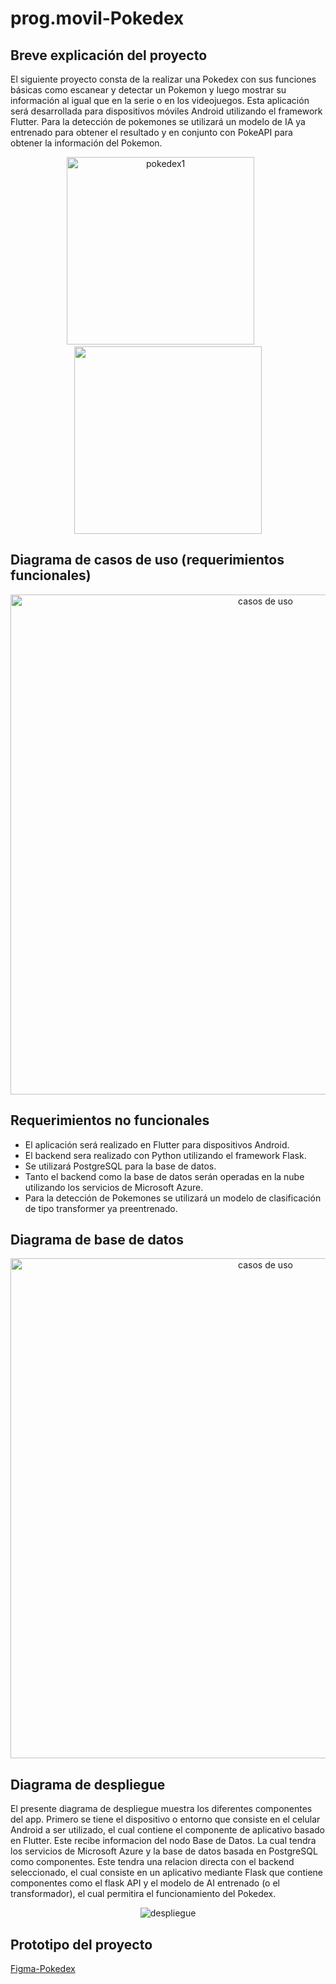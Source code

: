 # prog.movil-Pokedex

## Breve explicación del proyecto
El siguiente proyecto consta de la realizar una Pokedex con sus funciones básicas como escanear y detectar un Pokemon y luego mostrar su información
al igual que en la serie o en los videojuegos. Esta aplicación será desarrollada para dispositivos móviles Android utilizando el framework Flutter.
Para la detección de pokemones se utilizará un modelo de IA ya entrenado para obtener el resultado y en conjunto con PokeAPI para obtener la información
del Pokemon.
<p align="center">
  <img src="https://github.com/NACB654/prog.movil-Pokedex/assets/140445183/76ef19bf-2a11-4597-a233-952bd8373c33" alt="pokedex1" width="300px"/>
  &nbsp &nbsp &nbsp
  <img src="https://github.com/NACB654/prog.movil-Pokedex/assets/140445183/c5f1e765-aa7d-418d-ae56-58d39f48bbfb" alt"pokedex2" width="300px"/>
</p>

## Diagrama de casos de uso (requerimientos funcionales)
<p align="center">
  <img src="https://github.com/NACB654/prog.movil-Pokedex/assets/140445183/5392a4a0-55f5-4aea-b82c-22827cf11c07" alt="casos de uso" width="800px"/>
</p>

## Requerimientos no funcionales
- El aplicación será realizado en Flutter para dispositivos Android.
- El backend sera realizado con Python utilizando el framework Flask.
- Se utilizará PostgreSQL para la base de datos.
- Tanto el backend como la base de datos serán operadas en la nube utilizando los servicios de Microsoft Azure.
- Para la detección de Pokemones se utilizará un modelo de clasificación de tipo transformer ya preentrenado.
 
## Diagrama de base de datos
<p align="center">
  <img src="https://github.com/NACB654/prog.movil-Pokedex/assets/118631042/7956118c-98c9-44ce-95d9-e076a68b0204" alt="casos de uso" width="800px"/>
</p>


## Diagrama de despliegue
El presente diagrama de despliegue muestra los diferentes componentes del app. Primero se tiene el dispositivo o entorno que consiste en el celular Android a ser utilizado, el cual contiene el componente de aplicativo basado en Flutter. Este recibe informacion del nodo Base de Datos. La cual tendra los servicios de Microsoft Azure y la base de datos basada en PostgreSQL como componentes. Este tendra una relacion directa con el backend seleccionado, el cual consiste en un aplicativo mediante Flask que contiene componentes como el flask API y el modelo de AI entrenado (o el transformador), el cual permitira el funcionamiento del Pokedex.
<p align="center">
  <img src="https://github.com/NACB654/prog.movil-Pokedex/assets/112772800/2a052f91-88fe-4a96-9f92-3a42d2158e2e" alt="despliegue"/>
</p>


## Prototipo del proyecto
[Figma-Pokedex]

[Figma-Pokedex]: https://www.figma.com/file/2gCQSVnbD8AxOpzM4kIJ56/Pokedex?type=design&mode=design&t=MGWz17h9MrwZGsDE-1
